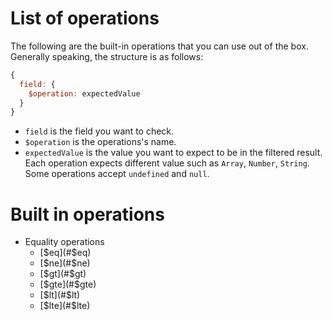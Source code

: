 # List of operations

The following are the built-in operations that you can use out of the box. Generally speaking, the structure is as follows:

```js
{
  field: {
    $operation: expectedValue
  }
}
```

- `field` is the field you want to check.
- `$operation` is the operations's name.
- `expectedValue` is the value you want to expect to be in the filtered result. Each operation expects different value such as `Array`, `Number`, `String`. Some operations accept `undefined` and `null`.

# Built in operations

- Equality operations
  - [$eq](#$eq)
  - [$ne](#$ne)
  - [$gt](#$gt)
  - [$gte](#$gte)
  - [$lt](#$lt)
  - [$lte](#$lte)
